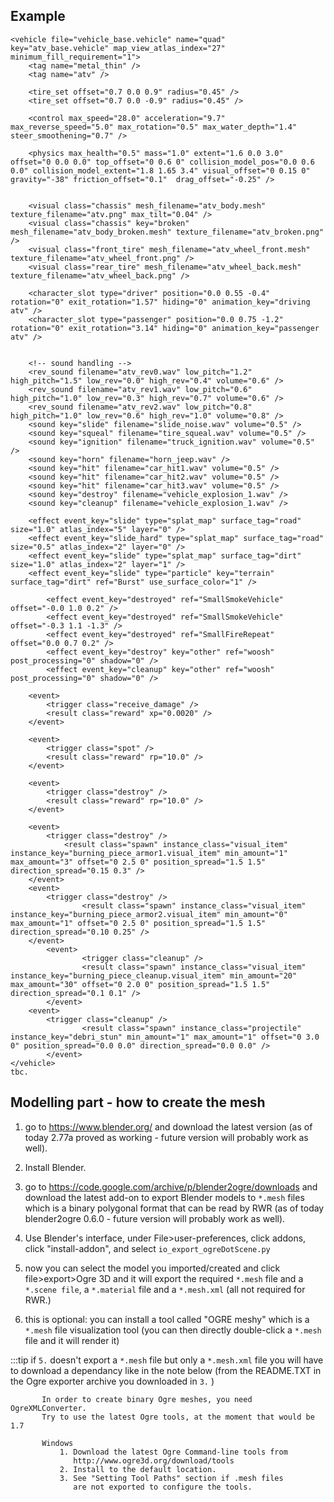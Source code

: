 ## Example
```
<vehicle file="vehicle_base.vehicle" name="quad" key="atv_base.vehicle" map_view_atlas_index="27" minimum_fill_requirement="1">
	<tag name="metal_thin" />
	<tag name="atv" />

	<tire_set offset="0.7 0.0 0.9" radius="0.45" />
	<tire_set offset="0.7 0.0 -0.9" radius="0.45" />

	<control max_speed="28.0" acceleration="9.7" max_reverse_speed="5.0" max_rotation="0.5" max_water_depth="1.4" steer_smoothening="0.7" />

	<physics max_health="0.5" mass="1.0" extent="1.6 0.0 3.0" offset="0 0.0 0.0" top_offset="0 0.6 0" collision_model_pos="0.0 0.6 0.0" collision_model_extent="1.8 1.65 3.4" visual_offset="0 0.15 0" gravity="-38" friction_offset="0.1"  drag_offset="-0.25" />  


	<visual class="chassis" mesh_filename="atv_body.mesh" texture_filename="atv.png" max_tilt="0.04" />
	<visual class="chassis" key="broken" mesh_filename="atv_body_broken.mesh" texture_filename="atv_broken.png" />
 	<visual class="front_tire" mesh_filename="atv_wheel_front.mesh" texture_filename="atv_wheel_front.png" />
	<visual class="rear_tire" mesh_filename="atv_wheel_back.mesh" texture_filename="atv_wheel_back.png" />

	<character_slot type="driver" position="0.0 0.55 -0.4" rotation="0" exit_rotation="1.57" hiding="0" animation_key="driving atv" />
	<character_slot type="passenger" position="0.0 0.75 -1.2" rotation="0" exit_rotation="3.14" hiding="0" animation_key="passenger atv" />


	<!-- sound handling -->
	<rev_sound filename="atv_rev0.wav" low_pitch="1.2" high_pitch="1.5" low_rev="0.0" high_rev="0.4" volume="0.6" />
	<rev_sound filename="atv_rev1.wav" low_pitch="0.6" high_pitch="1.0" low_rev="0.3" high_rev="0.7" volume="0.6" />
	<rev_sound filename="atv_rev2.wav" low_pitch="0.8" high_pitch="1.0" low_rev="0.6" high_rev="1.0" volume="0.8" />
	<sound key="slide" filename="slide_noise.wav" volume="0.5" />
	<sound key="squeal" filename="tire_squeal.wav" volume="0.5" />
	<sound key="ignition" filename="truck_ignition.wav" volume="0.5" />
	<sound key="horn" filename="horn_jeep.wav" />   
	<sound key="hit" filename="car_hit1.wav" volume="0.5" />
	<sound key="hit" filename="car_hit2.wav" volume="0.5" />
	<sound key="hit" filename="car_hit3.wav" volume="0.5" />
	<sound key="destroy" filename="vehicle_explosion_1.wav" />   
	<sound key="cleanup" filename="vehicle_explosion_1.wav" />   

	<effect event_key="slide" type="splat_map" surface_tag="road" size="1.0" atlas_index="5" layer="0" />
	<effect event_key="slide_hard" type="splat_map" surface_tag="road" size="0.5" atlas_index="2" layer="0" />
	<effect event_key="slide" type="splat_map" surface_tag="dirt" size="1.0" atlas_index="2" layer="1" />
	<effect event_key="slide" type="particle" key="terrain" surface_tag="dirt" ref="Burst" use_surface_color="1" />
  
        <effect event_key="destroyed" ref="SmallSmokeVehicle" offset="-0.0 1.0 0.2" />
        <effect event_key="destroyed" ref="SmallSmokeVehicle" offset="-0.3 1.1 -1.3" />  
        <effect event_key="destroyed" ref="SmallFireRepeat" offset="0.0 0.7 0.2" />
        <effect event_key="destroy" key="other" ref="woosh" post_processing="0" shadow="0" />   
        <effect event_key="cleanup" key="other" ref="woosh" post_processing="0" shadow="0" />     

	<event>
		<trigger class="receive_damage" />
		<result class="reward" xp="0.0020" />
	</event>
  
	<event>
		<trigger class="spot" />
		<result class="reward" rp="10.0" />
	</event>

	<event>
		<trigger class="destroy" />
		<result class="reward" rp="10.0" />
	</event>
  
	<event>
		<trigger class="destroy" />
  	        <result class="spawn" instance_class="visual_item" instance_key="burning_piece_armor1.visual_item" min_amount="1" max_amount="3" offset="0 2.5 0" position_spread="1.5 1.5" direction_spread="0.15 0.3" />
	</event>
	<event>
		<trigger class="destroy" />  	
                <result class="spawn" instance_class="visual_item" instance_key="burning_piece_armor2.visual_item" min_amount="0" max_amount="1" offset="0 2.5 0" position_spread="1.5 1.5" direction_spread="0.10 0.25" />
	</event>
        <event>
                <trigger class="cleanup" />		
                <result class="spawn" instance_class="visual_item" instance_key="burning_piece_cleanup.visual_item" min_amount="20" max_amount="30" offset="0 2.0 0" position_spread="1.5 1.5" direction_spread="0.1 0.1" /> 
        </event>    
 	<event>
		<trigger class="cleanup" />
                <result class="spawn" instance_class="projectile" instance_key="debri_stun" min_amount="1" max_amount="1" offset="0 3.0 0" position_spread="0.0 0.0" direction_spread="0.0 0.0" />
        </event>   
</vehicle>
tbc.
```

## Modelling part - how to create the mesh
1. go to https://www.blender.org/ and download the latest version (as of today 2.77a proved as working - future version will probably work as well).

2. Install Blender.

3. go to https://code.google.com/archive/p/blender2ogre/downloads and download the latest add-on to export Blender models to `*.mesh` files which is a binary polygonal format that can be read by RWR (as of today blender2ogre 0.6.0 - future version will probably work as well).

4. Use Blender's interface, under File>user-preferences, click addons, click "install-addon", and select `io_export_ogreDotScene.py`

5. now you can select the model you imported/created and click file>export>Ogre 3D and it will export the required `*.mesh` file and a `*.scene file`, a `*.material` file and a `*.mesh.xml` (all not required for RWR.)

6. this is optional: you can install a tool called "OGRE meshy" which is a `*.mesh` file visualization tool (you can then directly double-click a `*.mesh` file and it will render it)

:::tip
 if `5.` doesn't export a `*.mesh` file but only a `*.mesh.xml` file you will have to download a dependancy like in the note below (from the README.TXT in the Ogre exporter archive you downloaded in `3.` )

           In order to create binary Ogre meshes, you need OgreXMLConverter.
           Try to use the latest Ogre tools, at the moment that would be 1.7
           
           Windows
               1. Download the latest Ogre Command-line tools from
                  http://www.ogre3d.org/download/tools
               2. Install to the default location.
               3. See "Setting Tool Paths" section if .mesh files
                  are not exported to configure the tools.